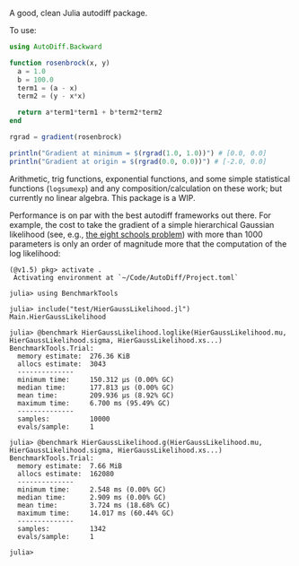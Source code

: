 A good, clean Julia autodiff package.

To use:

```julia
using AutoDiff.Backward

function rosenbrock(x, y)
  a = 1.0
  b = 100.0
  term1 = (a - x)
  term2 = (y - x*x)

  return a*term1*term1 + b*term2*term2
end

rgrad = gradient(rosenbrock)

println("Gradient at minimum = $(rgrad(1.0, 1.0))") # [0.0, 0.0]
println("Gradient at origin = $(rgrad(0.0, 0.0))") # [-2.0, 0.0]
```

Arithmetic, trig functions, exponential functions, and some simple statistical
functions (`logsumexp`) and any composition/calculation on these work; but
currently no linear algebra.  This package is a WIP.

Performance is on par with the best autodiff frameworks out there.  For example, the cost to take the gradient of a simple hierarchical Gaussian likelihood (see, e.g., [the eight schools problem](https://statmodeling.stat.columbia.edu/2014/01/21/everything-need-know-bayesian-statistics-learned-eight-schools/)) with more than 1000 parameters is only an order of magnitude more that the computation of the log likelihood:

```julia-repl
(@v1.5) pkg> activate .
 Activating environment at `~/Code/AutoDiff/Project.toml`

julia> using BenchmarkTools

julia> include("test/HierGaussLikelihood.jl")
Main.HierGaussLikelihood

julia> @benchmark HierGaussLikelihood.loglike(HierGaussLikelihood.mu, HierGaussLikelihood.sigma, HierGaussLikelihood.xs...)
BenchmarkTools.Trial:
  memory estimate:  276.36 KiB
  allocs estimate:  3043
  --------------
  minimum time:     150.312 μs (0.00% GC)
  median time:      177.813 μs (0.00% GC)
  mean time:        209.936 μs (8.92% GC)
  maximum time:     6.700 ms (95.49% GC)
  --------------
  samples:          10000
  evals/sample:     1

julia> @benchmark HierGaussLikelihood.g(HierGaussLikelihood.mu, HierGaussLikelihood.sigma, HierGaussLikelihood.xs...)
BenchmarkTools.Trial:
  memory estimate:  7.66 MiB
  allocs estimate:  162080
  --------------
  minimum time:     2.548 ms (0.00% GC)
  median time:      2.909 ms (0.00% GC)
  mean time:        3.724 ms (18.68% GC)
  maximum time:     14.017 ms (60.44% GC)
  --------------
  samples:          1342
  evals/sample:     1

julia>
```
